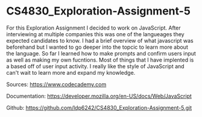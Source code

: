 CS4830_Exploration-Assignment-5
===============================

For this Exploration Assignment I decided to work on JavaScript. After interviewing at multiple companies this was one of the langueages they expected candidates to know. I had a brief overview of what javascript was beforehand but I wanted to go deeper into the topcic to learn more about the language. So far I learned how to make prompts and confirm users input as well as making my own fucntions. Most of things that I have implented is a based off of user input activity. I really like the style of JavaScript and can't wait to learn more and expand my knowledge.

Sources:
https://www.codecademy.com

Documentation:
https://developer.mozilla.org/en-US/docs/Web/JavaScript

Github:
https://github.com/ldp6242/CS4830_Exploration-Assignment-5.git
